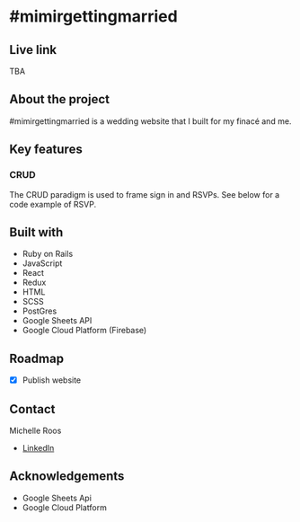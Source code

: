 # #mimirgettingmarried 

## Live link
TBA

<!-- ![robinhodl-view](https://github.com/michelleroos/robinhodl_fullstack/blob/main/app/assets/images/gif-login.gif?raw=true) -->

## About the project

#mimirgettingmarried is a wedding website that I built for my finacé and me. 

## Key features

### CRUD

The CRUD paradigm is used to frame sign in and RSVPs. See below for a code example of RSVP.

## Built with

- Ruby on Rails
- JavaScript
- React
- Redux
- HTML
- SCSS
- PostGres
- Google Sheets API
- Google Cloud Platform (Firebase)

## Roadmap
- [x] Publish website

## Contact
Michelle Roos
- [LinkedIn](https://www.linkedin.com/michelleroos/)

## Acknowledgements
- Google Sheets Api
- Google Cloud Platform
